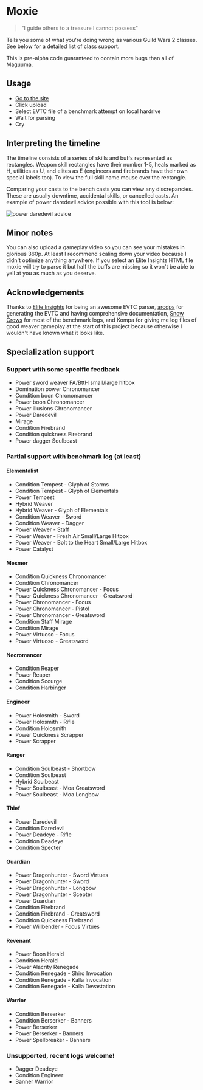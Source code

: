 # Moxie

> "I guide others to a treasure I cannot possess"

Tells you some of what you're doing wrong as various Guild
Wars 2 classes. See below for a detailed list of class
support.

This is pre-alpha code guaranteed to contain more bugs than all of Maguuma.

## Usage

- [Go to the site](https://hobinjk.github.io/moxie/dist/)
- Click upload
- Select EVTC file of a benchmark attempt on local hardrive
- Wait for parsing
- Cry

## Interpreting the timeline

The timeline consists of a series of skills and buffs represented as
rectangles. Weapon skill rectangles have their number 1-5, heals marked as H,
utilities as U, and elites as E (engineers and firebrands have their own
special labels too). To view the full skill name mouse over the rectangle.

Comparing your casts to the bench casts you can view any discrepancies. These
are usually downtime, accidental skills, or cancelled casts. An example of
power daredevil advice possible with this tool is below:

![power daredevil advice](./docs/thief%20advice.png)

## Minor notes
You can also upload a gameplay video so you can see your mistakes in glorious
360p. At least I recommend scaling down your video because I didn't optimize
anything anywhere. If you select an Elite Insights HTML file moxie will try to
parse it but half the buffs are missing so it won't be able to yell at you as
much as you deserve.

## Acknowledgements

Thanks to [Elite
Insights](https://github.com/baaron4/GW2-Elite-Insights-Parser) for being an
awesome EVTC parser, [arcdps](https://www.deltaconnected.com/arcdps/) for
generating the EVTC and having comprehensive documentation, [Snow
Crows](https://snowcrows.com/) for most of the benchmark logs, and Kompa for
giving me log files of good weaver gameplay at the start of this project
because otherwise I wouldn't have known what it looks like.

## Specialization support

### Support with some specific feedback
 - Power sword weaver FA/BttH small/large hitbox
 - Domination power Chronomancer
 - Condition boon Chronomancer
 - Power boon Chronomancer
 - Power illusions Chronomancer
 - Power Daredevil
 - Mirage
 - Condition Firebrand
 - Condition quickness Firebrand
 - Power dagger Soulbeast

### Partial support with benchmark log (at least)

#### Elementalist
 - Condition Tempest - Glyph of Storms
 - Condition Tempest - Glyph of Elementals
 - Power Tempest
 - Hybrid Weaver
 - Hybrid Weaver - Glyph of Elementals
 - Condition Weaver - Sword
 - Condition Weaver - Dagger
 - Power Weaver - Staff
 - Power Weaver - Fresh Air Small/Large Hitbox
 - Power Weaver - Bolt to the Heart Small/Large Hitbox
 - Power Catalyst

#### Mesmer
 - Condition Quickness Chronomancer
 - Condition Chronomancer
 - Power Quickness Chronomancer - Focus
 - Power Quickness Chronomancer - Greatsword
 - Power Chronomancer - Focus
 - Power Chronomancer - Pistol
 - Power Chronomancer - Greatsword
 - Condition Staff Mirage
 - Condition Mirage
 - Power Virtuoso - Focus
 - Power Virtuoso - Greatsword

#### Necromancer
 - Condition Reaper
 - Power Reaper
 - Condition Scourge
 - Condition Harbinger

#### Engineer
 - Power Holosmith - Sword
 - Power Holosmith - Rifle
 - Condition Holosmith
 - Power Quickness Scrapper
 - Power Scrapper

#### Ranger
 - Condition Soulbeast - Shortbow
 - Condition Soulbeast
 - Hybrid Soulbeast
 - Power Soulbeast - Moa Greatsword
 - Power Soulbeast - Moa Longbow

#### Thief
 - Power Daredevil
 - Condition Daredevil
 - Power Deadeye - Rifle
 - Condition Deadeye
 - Condition Specter

#### Guardian
 - Power Dragonhunter - Sword Virtues
 - Power Dragonhunter - Sword
 - Power Dragonhunter - Longbow
 - Power Dragonhunter - Scepter
 - Power Guardian
 - Condition Firebrand
 - Condition Firebrand - Greatsword
 - Condition Quickness Firebrand
 - Power Willbender - Focus Virtues

#### Revenant
 - Power Boon Herald
 - Condition Herald
 - Power Alacrity Renegade
 - Condition Renegade - Shiro Invocation
 - Condition Renegade - Kalla Invocation
 - Condition Renegade - Kalla Devastation

#### Warrior
 - Condition Berserker
 - Condition Berserker - Banners
 - Power Berserker
 - Power Berserker - Banners
 - Power Spellbreaker - Banners

### Unsupported, recent logs welcome!
 - Dagger Deadeye
 - Condition Engineer
 - Banner Warrior
